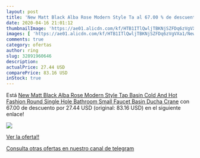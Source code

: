 ```yaml
---
layout: post
title: 'New Matt Black Alba Rose Modern Style Ta al 67.00 % de descuento'
date: 2020-04-16 21:01:12
thumbnailImage: 'https://ae01.alicdn.com/kf/HTB1ITlQwljTBKNjSZFDq6zVgVXa1/New-Matt-Black-Alba-Rose-Modern-Style-Tap-Basin-Cold-And-Hot-Fashion-Round-Single-Hole.jpg_350x350._SL200_.jpg'
images: [ 'https://ae01.alicdn.com/kf/HTB1ITlQwljTBKNjSZFDq6zVgVXa1/New-Matt-Black-Alba-Rose-Modern-Style-Tap-Basin-Cold-And-Hot-Fashion-Round-Single-Hole.jpg_350x350._SL200_.jpg' ]
comments: true
category: ofertas
author: ring
slug: 32891960646
description:
actualPrice: 27.44 USD
comparePrice: 83.16 USD
inStock: true
---
```


Está [New Matt Black Alba Rose Modern Style Tap Basin Cold And Hot Fashion Round Single Hole Bathroom Small Faucet Basin Ducha Crane](https://www.amazon.com/dp/32891960646/?tag=redken08-20) con 67.00 de descuento por 27.44 USD (original: 83.16 USD) en el siguiente enlace!

[![](https://ae01.alicdn.com/kf/HTB1ITlQwljTBKNjSZFDq6zVgVXa1/New-Matt-Black-Alba-Rose-Modern-Style-Tap-Basin-Cold-And-Hot-Fashion-Round-Single-Hole.jpg_350x350._SL200_.jpg)](https://www.amazon.com/dp/32891960646/?tag=redken08-20)

[Ver la oferta!!](https://www.amazon.com/dp/32891960646/?tag=redken08-20)

[Consulta otras ofertas en nuestro canal de telegram](https://t.me/s/ofertas25)

